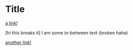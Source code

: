 # Title

[a link!](https://something.com)

[hi this breaks it] I am some in-between text (broken haha)

[another link!]()
